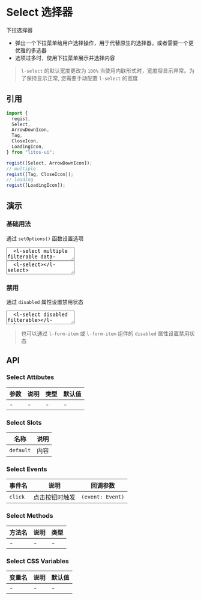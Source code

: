 # Select 选择器

下拉选择器

- 弹出一个下拉菜单给用户选择操作，用于代替原生的选择器，或者需要一个更优雅的多选器
- 选项过多时，使用下拉菜单展示并选择内容

> `l-select` 的默认宽度更改为 `100%` 当使用内联形式时，宽度将显示异常。为了保持显示正常, 您需要手动配置 `l-select` 的宽度

## 引用

```js
import {
  regist,
  Select,
  ArrowDownIcon,
  Tag,
  CloseIcon,
  LoadingIcon,
} from "litos-ui";

regist([Select, ArrowDownIcon]);
// multiple
regist([Tag, CloseIcon]);
// loading
regist([LoadingIcon]);
```

## 演示

<script setup>
  import { $, iterate } from 'ph-utils/dom';
  import { onMounted, onUnmounted, nextTick } from 'vue';
  const fruits = ["苹果", "香蕉", "橙子", "葡萄", "柠檬", "草莓", "樱桃", "芒果", "猕猴桃", "杨梅", "菠萝", "西瓜", "哈密瓜", "桃子", "梨", "柿子", "榴莲", "椰子", "龙眼", "荔枝"];
  const options = fruits.map((item, i) => { return { value: i, label: item } });

  let $selects;

  onMounted(() => {
    if (!import.meta.env.SSR) {
      nextTick(() => {
        $selects = $('l-select');
        if ($selects && $selects.length > 0) {
          iterate($selects, (el) => {
            el.setOptions(options);
          });
        }
      });
    }
  });

  onUnmounted(() => {
    $selects = null;
  });
</script>

### 基础用法

通过 `setOptions()` 函数设置选项

<ClientOnly>
<l-code-preview>
<textarea lang="html">
  <l-select multiple filterable data-title="ddd"></l-select>
</textarea>
<div class="source">
<textarea lang="html">
  <l-select></l-select>
</textarea>
</div>
</l-code-preview>
</ClientOnly>

### 禁用

通过 `disabled` 属性设置禁用状态

<ClientOnly>
<l-code-preview>
<textarea lang="html">
  <l-select disabled filterable></l-select>
</textarea>
</l-code-preview>
</ClientOnly>

> 也可以通过 `l-form-item` 或 `l-form-item` 组件的 `disabled` 属性设置禁用状态

## API

### Select Attibutes

<!-- prettier-ignore -->
| 参数 | 说明 | 类型 | 默认值 |
| --- | --- | --- | --- |
| - | - | - | - |

### Select Slots

<!-- prettier-ignore -->
| 名称 | 说明 |
| --- | --- |
| `default` | 内容 |

### Select Events

<!-- prettier-ignore -->
| 事件名 | 说明 | 回调参数 |
| --- | --- | --- |
| `click` | 点击按钮时触发 | `(event: Event)` |

### Select Methods

<!-- prettier-ignore -->
| 方法名 | 说明 | 类型 |
| --- | --- | --- |
| - | - | - |

### Select CSS Variables

<!-- prettier-ignore -->
| 变量名 | 说明 | 默认值 |
| --- | --- | --- |
| - | - | - |
